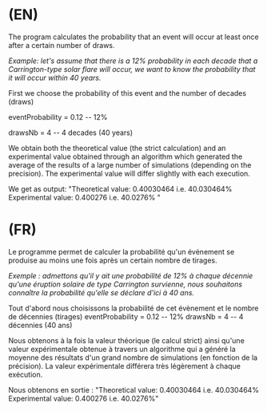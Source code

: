 # (EN) 

The program calculates the probability that an event will occur at least once after a certain number of draws.

*Example: let's assume that there is a 12% probability in each decade that a Carrington-type solar flare will occur, we want to know the probability that it will occur within 40 years.*

First we choose the probability of this event and the number of decades (draws)

eventProbability = 0.12 -- 12% 

drawsNb = 4 -- 4 decades (40 years)

We obtain both the theoretical value (the strict calculation) and an experimental value obtained through an algorithm which generated the average of the results of a large number of simulations (depending on the precision). The experimental value will differ slightly with each execution.

We get as output:
"Theoretical value: 0.40030464 i.e. 40.030464% 
Experimental value: 0.400276 i.e. 40.0276% "


# (FR)

Le programme permet de calculer la probabilité qu'un événement se produise au moins une fois après un certain nombre de tirages.

*Exemple : admettons qu'il y ait une probabilité de 12% à chaque décennie qu'une éruption solaire de type Carrington survienne, nous souhaitons connaître la probabilité qu'elle se déclare d'ici à 40 ans.*

Tout d'abord nous choisissons la probabilité de cet évènement et le nombre de décennies (tirages)
eventProbability = 0.12 -- 12%
drawsNb = 4 -- 4 décennies (40 ans)

Nous obtenons à la fois la valeur théorique (le calcul strict) ainsi qu'une valeur expérimentale obtenue à travers un algorithme qui a généré la moyenne des résultats d'un grand nombre de simulations (en fonction de la précision). La valeur expérimentale différera très légèrement à chaque exécution.

Nous obtenons en sortie :
"Theoretical value: 0.40030464 i.e. 40.030464%
Experimental value: 0.400276 i.e. 40.0276%" 
